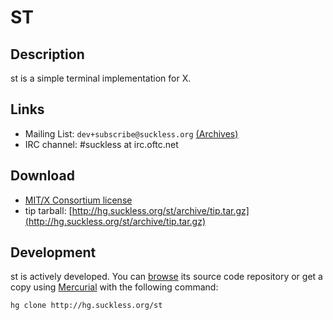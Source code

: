 ST
==

Description
-----------
st is a simple terminal implementation for X.


Links
-----
* Mailing List: `dev+subscribe@suckless.org` [(Archives)](http://lists.suckless.org/dev)
* IRC channel: #suckless at irc.oftc.net

Download
--------
* [MIT/X Consortium license](http://hg.suckless.org/st/raw-file/tip/LICENSE)
* tip tarball: [http://hg.suckless.org/st/archive/tip.tar.gz](http://hg.suckless.org/st/archive/tip.tar.gz)

Development
-----------
st is actively developed. You can [browse](http://hg.suckless.org/st) its source code repository or get a copy using [Mercurial](http://www.selenic.com/mercurial/) with the following command:

	hg clone http://hg.suckless.org/st
